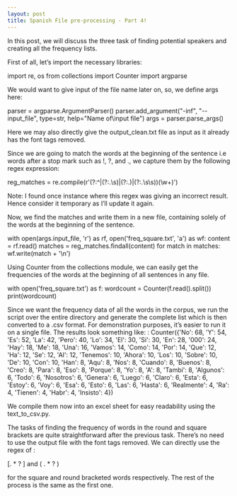 ```yaml
---
layout: post
title: Spanish File pre-processing - Part 4!
---
```


In this post, we will discuss the three task of finding potential speakers and creating all the frequency lists.

First of all, let’s import the necessary libraries:

import re, os
from collections import Counter
import argparse

We would want to give input of the file name later on, so, we define args here:

parser = argparse.ArgumentParser()
parser.add_argument("-inf", "--input_file", type=str, help="Name of\input file")
args = parser.parse_args()

Here we may also directly give the output_clean.txt file as input as it already has the font tags removed.

Since we are going to match the words at the beginning of the sentence i.e words after a stop mark such as !, ?, and ., we capture them by the following regex expression:

reg_matches = re.compile(r'(?:^|(?:\.\s)|(?:\.)|(?:\.\s\s))(\w+)')

Note: I found once instance where this regex was giving an incorrect result. Hence consider it temporary as I’ll update it again.

Now, we find the matches and write them in a new file, containing solely of the words at the beginning of the sentence.

with open(args.input_file, 'r') as rf, open('freq_square.txt', 'a') as wf:
    content = rf.read()
    matches = reg_matches.findall(content)
    for match in matches:
        wf.write(match + '\n')

Using Counter from the collections module, we can easily get the frequencies of the words at the beginning of all sentences in any file.

with open('freq_square.txt') as f:
    wordcount = Counter(f.read().split())
    print(wordcount)

Since we want the frequency data of all the words in the corpus, we run the script over the entire directory and generate the complete list which is then converted to a .csv format.
For demonstration purposes, it’s easier to run it on a single file. The results look something like:
:
Counter({'No': 68, 'Y': 54, 'Es': 52, 'La': 42, 'Pero': 40, 'Lo': 34, 'El': 30, 'Si': 30, 'En': 28, '000': 24, 'Hay': 18, 'Me': 18, 'Una': 16, 'Vamos': 14, 'Como': 14, 'Por': 14, 'Que': 12, 'Ha': 12, 'Se': 12, 'Al': 12, 'Tenemos': 10, 'Ahora': 10, 'Los': 10, 'Sobre': 10, 'De': 10, 'Con': 10, 'Han': 8, 'Aqu': 8, 'Nos': 8, 'Cuando': 8, 'Buenos': 8, 'Creo': 8, 'Para': 8, 'Eso': 8, 'Porque': 8, 'Yo': 8, 'A': 8, 'Tambi': 8, 'Algunos': 6, 'Todo': 6, 'Nosotros': 6, 'Genera': 6, 'Luego': 6, 'Claro': 6, 'Esta': 6, 'Estoy': 6, 'Voy': 6, 'Esa': 6, 'Esto': 6, 'Las': 6, 'Hasta': 6, 'Realmente': 4, 'Ra': 4, 'Tienen': 4, 'Habr': 4, 'Insisto': 4})

We compile them now into an excel sheet for easy readability using the text_to_csv.py.

The tasks of finding the frequency of words in the round and square brackets are quite straightforward after the previous task. There’s no need to use the output file with the font tags removed.
We can directly use the regex of :

[. * ? \] and ( . * ? \)

for the square and round bracketed words respectively.
The rest of the process is the same as the first one.
